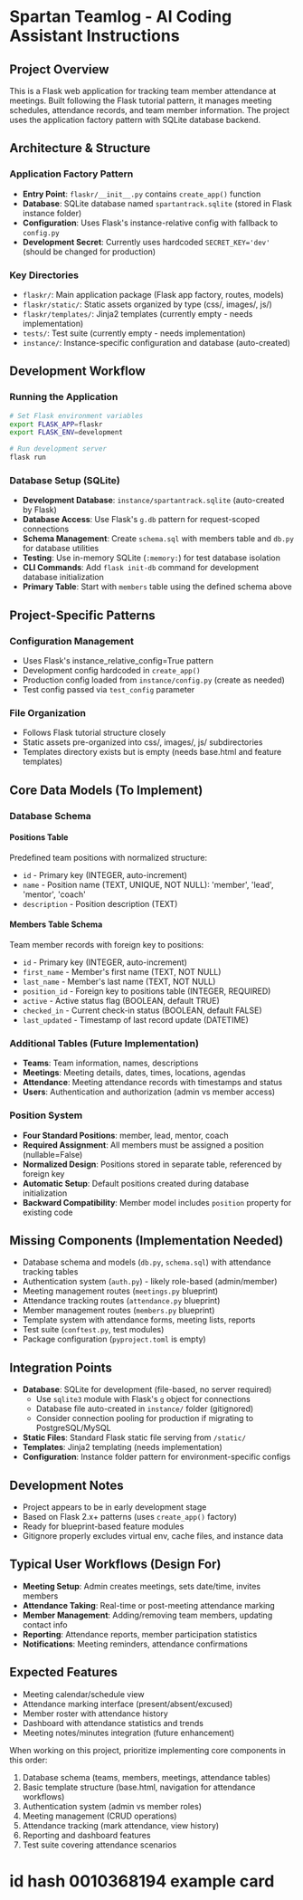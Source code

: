 # Spartan Teamlog - AI Coding Assistant Instructions

## Project Overview
This is a Flask web application for tracking team member attendance at meetings. Built following the Flask tutorial pattern, it manages meeting schedules, attendance records, and team member information. The project uses the application factory pattern with SQLite database backend.

## Architecture & Structure

### Application Factory Pattern
- **Entry Point**: `flaskr/__init__.py` contains `create_app()` function
- **Database**: SQLite database named `spartantrack.sqlite` (stored in Flask instance folder)
- **Configuration**: Uses Flask's instance-relative config with fallback to `config.py`
- **Development Secret**: Currently uses hardcoded `SECRET_KEY='dev'` (should be changed for production)

### Key Directories
- `flaskr/`: Main application package (Flask app factory, routes, models)
- `flaskr/static/`: Static assets organized by type (css/, images/, js/)
- `flaskr/templates/`: Jinja2 templates (currently empty - needs implementation)
- `tests/`: Test suite (currently empty - needs implementation)
- `instance/`: Instance-specific configuration and database (auto-created)

## Development Workflow

### Running the Application
```bash
# Set Flask environment variables
export FLASK_APP=flaskr
export FLASK_ENV=development

# Run development server
flask run
```

### Database Setup (SQLite)
- **Development Database**: `instance/spartantrack.sqlite` (auto-created by Flask)
- **Database Access**: Use Flask's `g.db` pattern for request-scoped connections
- **Schema Management**: Create `schema.sql` with members table and `db.py` for database utilities
- **Testing**: Use in-memory SQLite (`:memory:`) for test database isolation  
- **CLI Commands**: Add `flask init-db` command for development database initialization
- **Primary Table**: Start with `members` table using the defined schema above

## Project-Specific Patterns

### Configuration Management
- Uses Flask's instance_relative_config=True pattern
- Development config hardcoded in `create_app()`
- Production config loaded from `instance/config.py` (create as needed)
- Test config passed via `test_config` parameter

### File Organization
- Follows Flask tutorial structure closely
- Static assets pre-organized into css/, images/, js/ subdirectories
- Templates directory exists but is empty (needs base.html and feature templates)

## Core Data Models (To Implement)

### Database Schema

#### Positions Table
Predefined team positions with normalized structure:
- `id` - Primary key (INTEGER, auto-increment)
- `name` - Position name (TEXT, UNIQUE, NOT NULL): 'member', 'lead', 'mentor', 'coach'
- `description` - Position description (TEXT)

#### Members Table Schema
Team member records with foreign key to positions:
- `id` - Primary key (INTEGER, auto-increment)
- `first_name` - Member's first name (TEXT, NOT NULL)
- `last_name` - Member's last name (TEXT, NOT NULL)  
- `position_id` - Foreign key to positions table (INTEGER, REQUIRED)
- `active` - Active status flag (BOOLEAN, default TRUE)
- `checked_in` - Current check-in status (BOOLEAN, default FALSE)
- `last_updated` - Timestamp of last record update (DATETIME)

### Additional Tables (Future Implementation)
- **Teams**: Team information, names, descriptions
- **Meetings**: Meeting details, dates, times, locations, agendas
- **Attendance**: Meeting attendance records with timestamps and status
- **Users**: Authentication and authorization (admin vs member access)

### Position System
- **Four Standard Positions**: member, lead, mentor, coach
- **Required Assignment**: All members must be assigned a position (nullable=False)
- **Normalized Design**: Positions stored in separate table, referenced by foreign key
- **Automatic Setup**: Default positions created during database initialization
- **Backward Compatibility**: Member model includes `position` property for existing code

## Missing Components (Implementation Needed)
- Database schema and models (`db.py`, `schema.sql`) with attendance tracking tables
- Authentication system (`auth.py`) - likely role-based (admin/member)
- Meeting management routes (`meetings.py` blueprint)
- Attendance tracking routes (`attendance.py` blueprint)  
- Member management routes (`members.py` blueprint)
- Template system with attendance forms, meeting lists, reports
- Test suite (`conftest.py`, test modules)
- Package configuration (`pyproject.toml` is empty)

## Integration Points
- **Database**: SQLite for development (file-based, no server required)
  - Use `sqlite3` module with Flask's `g` object for connections
  - Database file auto-created in `instance/` folder (gitignored)
  - Consider connection pooling for production if migrating to PostgreSQL/MySQL
- **Static Files**: Standard Flask static file serving from `/static/`
- **Templates**: Jinja2 templating (needs implementation)
- **Configuration**: Instance folder pattern for environment-specific configs

## Development Notes
- Project appears to be in early development stage
- Based on Flask 2.x+ patterns (uses `create_app()` factory)
- Ready for blueprint-based feature modules
- Gitignore properly excludes virtual env, cache files, and instance data

## Typical User Workflows (Design For)
- **Meeting Setup**: Admin creates meetings, sets date/time, invites members
- **Attendance Taking**: Real-time or post-meeting attendance marking
- **Member Management**: Adding/removing team members, updating contact info
- **Reporting**: Attendance reports, member participation statistics
- **Notifications**: Meeting reminders, attendance confirmations

## Expected Features
- Meeting calendar/schedule view
- Attendance marking interface (present/absent/excused)
- Member roster with attendance history
- Dashboard with attendance statistics and trends
- Meeting notes/minutes integration (future enhancement)

When working on this project, prioritize implementing core components in this order:
1. Database schema (teams, members, meetings, attendance tables)
2. Basic template structure (base.html, navigation for attendance workflows)
3. Authentication system (admin vs member roles)
4. Meeting management (CRUD operations)
5. Attendance tracking (mark attendance, view history)
6. Reporting and dashboard features
7. Test suite covering attendance scenarios

# id hash 0010368194 example card
